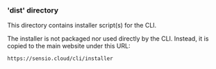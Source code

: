 ### 'dist' directory

This directory contains installer script(s) for the CLI.

The installer is not packaged nor used directly by the CLI. Instead, it
is copied to the main website under this URL:

```
https://sensio.cloud/cli/installer
```
